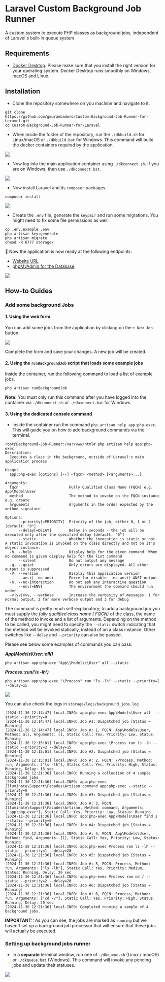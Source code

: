 # Laravel Custom Background Job Runner

A custom system to execute PHP classes as background jobs, independent of Laravel's built-in queue system

## Requirements

- [Docker Desktop](https://www.docker.com/products/docker-desktop/). Please make sure that you install the right version
  for your operating system. Docker Desktop runs smoothly on Windows, macOS and Linux.

## Installation

- Clone the repository somewhere on you machine and navigate to it.

```shell
git clone
https://github.com/gmurambadoro/Custom-Background-Job-Runner-for-Laravel.git
cd Custom-Background-Job-Runner-for-Laravel
```

- When inside the folder of the repository, run the `./dkbuild.sh` for Linux/macOS or `./dkbuild.bat` for Windows. This
  command will build the docker containers required by the application.

![](./.screenshots/build.png)

- Now log into the main application container using `./dkconnect.sh`. If you are on Windows, then use `./dkconnect.bat`.

![](./.screenshots/connect.png)

- Now install Laravel and its `composer` packages.

`composer install`

![](./.screenshots/composer.png)

- Create the `.env` file, generate the `keypair` and run some migrations. You might need to fix some file permissions as
  well.

```shell
cp .env.example .env
php artisan key:generate
php artisan migrate
chmod -R 0777 storage/
```

🎉 Now the application is now ready at the following endpoints:

- [Website URL](http://localhost:42880)
- [phpMyAdmin for the Database](http://localhost:42881)

![](./.screenshots/application.png)

## How-to Guides

### Add some background Jobs

#### 1. Using the web form

You can add some jobs from the application by clicking on the `+ New Job` button.

![](./.screenshots/new-job.png)

Complete the form and save your changes. A new job will be created.

#### 2. Using the `runBackgroundJob` script that loads some example jobs

Inside the container, run the following command to load a list of example jobs.

```shell
php artisan runBackgroundJob
```

**Note:** You must only run this command after you have logged into the container via `./dkconnect.sh` or
`./dkconnect.bat` for Windows.

#### 3. Using the dedicated console command

- Inside the container run the command `php artisan help app:php-exec`. This will guide you on how to add background
  commands via the terminal.

```text
root@Background-Job-Runner:/var/www/html# php artisan help app:php-exec
Description:
  Executes a class in the background, outside of Laravel's main application process

Usage:
  app:php-exec [options] [--] <fqcn> <method> [<arguments>...]

Arguments:
  fqcn                       Fully Qualified Class Name (FQCN) e.g. App\Model\User
  method                     The method to invoke on the FQCN instance e.g. create
  arguments                  Arguments in the order expected by the method signature

Options:
      --priority[=PRIORITY]  Priority of the job, either 0, 1 or 2 [default: "0"]
      --delay[=DELAY]        Delay in seconds - the job will be executed only after the specified delay [default: "0"]
      --static               Whether the invocation is static or not. A static invocation is invoked on the class directly and not on it's object instance.
  -h, --help                 Display help for the given command. When no command is given display help for the list command
      --silent               Do not output any message
  -q, --quiet                Only errors are displayed. All other output is suppressed
  -V, --version              Display this application version
      --ansi|--no-ansi       Force (or disable --no-ansi) ANSI output
  -n, --no-interaction       Do not ask any interactive question
      --env[=ENV]            The environment the command should run under
  -v|vv|vvv, --verbose       Increase the verbosity of messages: 1 for normal output, 2 for more verbose output and 3 for debug

```

The command is pretty much self-explanatory; to add a background job you must supply the *fully qualified class name (
FQCN)* of the class, the name of the method to invoke and a list of arguments. Depending on the method to be called, you
might need to specify the `--static` switch
indicating that the method will be invoked statically, instead of on a class instance. Other switches like `--delay` and
`--priority` can also be passed.

Please see below some examples of commands you can pass:

**<em>App\Models\User::all()</em>**

```shell
php artisan app:php-exe "App\\Models\\User" all --static
```

**<em>Process::run('ls -lh')</em>**

```shell
php artisan app:php-exec "\Process" run "ls -lh" --static --priority=2 --delay=15
```

![](./.screenshots/pending-jobs.png)

You can also check the logs in `storage/logs/background_jobs.log`

```text
[2024-11-30 12:14:47] local.INFO: app:php-exec App\Models\User all  --static --priority=0  
[2024-11-30 12:14:47] local.INFO: Job #1: Dispatched job [Status = Running]  
[2024-11-30 12:14:47] local.INFO: Job #: 1, FQCN: App\Models\User, Method: all, Arguments: [], Static Call: Yes, Priority: Low, Status: Running  
[2024-11-30 12:15:01] local.INFO: app:php-exec \Process run ls -lh --static --priority=2 --delay=15  
[2024-11-30 12:15:01] local.INFO: Job #2: Dispatched job [Status = Running]  
[2024-11-30 12:15:01] local.INFO: Job #: 2, FQCN: \Process, Method: run, Arguments: ["ls -lh"], Static Call: Yes, Priority: High, Status: Running, Delay: 15 sec  
[2024-11-30 12:21:36] local.INFO: Running a collection of 4 sample background jobs  
[2024-11-30 12:21:36] local.INFO: app:php-exec Illuminate\Support\Facades\Artisan command app:php-exec --static --priority=0  
[2024-11-30 12:21:36] local.INFO: Job #3: Dispatched job [Status = Running]  
[2024-11-30 12:21:36] local.INFO: Job #: 3, FQCN: Illuminate\Support\Facades\Artisan, Method: command, Arguments: ["app:php-exec"], Static Call: Yes, Priority: Low, Status: Running  
[2024-11-30 12:21:36] local.INFO: app:php-exec App\Models\User find 1 --static --priority=0  
[2024-11-30 12:21:36] local.INFO: Job #4: Dispatched job [Status = Running]  
[2024-11-30 12:21:36] local.INFO: Job #: 4, FQCN: App\Models\User, Method: find, Arguments: [1], Static Call: Yes, Priority: Low, Status: Running  
[2024-11-30 12:21:36] local.INFO: app:php-exec Process run ls -lh --static --priority=1 --delay=20  
[2024-11-30 12:21:36] local.INFO: Job #5: Dispatched job [Status = Running]  
[2024-11-30 12:21:36] local.INFO: Job #: 5, FQCN: Process, Method: run, Arguments: ["ls -lh"], Static Call: Yes, Priority: Medium, Status: Running, Delay: 20 sec  
[2024-11-30 12:21:36] local.INFO: app:php-exec Process run cd / --static --priority=2 --delay=20  
[2024-11-30 12:21:36] local.INFO: Job #6: Dispatched job [Status = Running]  
[2024-11-30 12:21:36] local.INFO: Job #: 6, FQCN: Process, Method: run, Arguments: ["cd \/"], Static Call: Yes, Priority: High, Status: Running, Delay: 20 sec  
[2024-11-30 12:21:36] local.INFO: Completed running a sample of 4 background jobs.  

```

**IMPORTANT::** As you can see, the jobs are marked as `running` but we haven't set up a background job processor that
will ensure that these jobs will actually be executed.

### Setting up background jobs runner

- In a **separate** terminal window, run one of `./dkqueue.sh` (Linux / macOS) or
  `./dkqueue.bat` (Windows). This command will invoke any pending jobs and update their statuses.

![](./.screenshots/queue.png)

